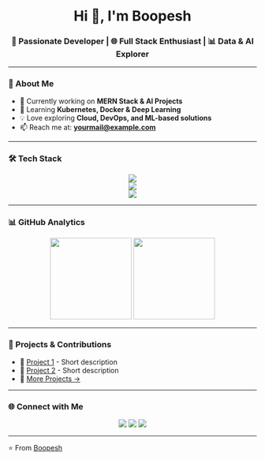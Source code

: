 <!-- Header -->
<h1 align="center">Hi 👋, I'm Boopesh</h1>
<h3 align="center">🚀 Passionate Developer | 🌐 Full Stack Enthusiast | 📊 Data & AI Explorer</h3>

---

### 🌟 About Me
- 🔭 Currently working on **MERN Stack & AI Projects**
- 🌱 Learning **Kubernetes, Docker & Deep Learning**
- 💡 Love exploring **Cloud, DevOps, and ML-based solutions**
- 📫 Reach me at: **yourmail@example.com**

---

### 🛠️ Tech Stack
<p align="center">
  <!-- Programming Languages -->
  <img src="https://skillicons.dev/icons?i=python,java,js,ts,cpp" />
  <br/>
  <!-- Frameworks & Libraries -->
  <img src="https://skillicons.dev/icons?i=react,nextjs,nodejs,express,bootstrap,dotnet" />
  <br/>
  <!-- Databases & Tools -->
  <img src="https://skillicons.dev/icons?i=mongodb,mysql,postgresql,git,github,docker,kubernetes,jenkins" />
</p>

---

### 📊 GitHub Analytics
<p align="center">
  <img src="https://github-readme-stats.vercel.app/api?username=boopesh&show_icons=true&theme=radical" height="165"/>
  <img src="https://github-readme-stats.vercel.app/api/top-langs/?username=boopesh&layout=compact&theme=radical" height="165"/>
</p>

---

### 🚀 Projects & Contributions
- 🔹 [Project 1](https://github.com/yourusername/project1) - Short description
- 🔹 [Project 2](https://github.com/yourusername/project2) - Short description
- 🔹 [More Projects →](https://github.com/yourusername?tab=repositories)

---

### 🌐 Connect with Me
<p align="center">
  <a href="https://linkedin.com/in/yourprofile"><img src="https://skillicons.dev/icons?i=linkedin" /></a>
  <a href="mailto:yourmail@example.com"><img src="https://skillicons.dev/icons?i=gmail" /></a>
  <a href="https://twitter.com/yourprofile"><img src="https://skillicons.dev/icons?i=twitter" /></a>
</p>

---

⭐️ From [Boopesh](https://github.com/boopesh)
